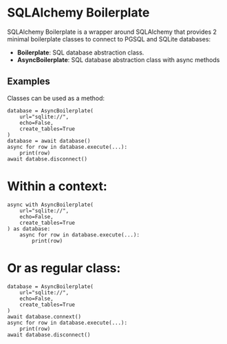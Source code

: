 # SQLAlchemy Boilerplate

SQLAlchemy Boilerplate is a wrapper around SQLAlchemy that provides 2 minimal boilerplate classes to connect to PGSQL and SQLite databases:
 - **Boilerplate**: SQL database abstraction class.
 - **AsyncBoilerplate**: SQL database abstraction class with async methods

## Examples
Classes can be used as a method:
```
database = AsyncBoilerplate(
    url="sqlite://",
    echo=False,
    create_tables=True
)
database = await database()
async for row in database.execute(...):
    print(row)
await databse.disconnect()
```

# Within a context:
```
async with AsyncBoilerplate(
    url="sqlite://",
    echo=False,
    create_tables=True
) as database:
    async for row in database.execute(...):
        print(row)
```

# Or as regular class:
```
database = AsyncBoilerplate(
    url="sqlite://",
    echo=False,
    create_tables=True
)
await database.connext()
async for row in database.execute(...):
    print(row)
await database.disconnect()
```
